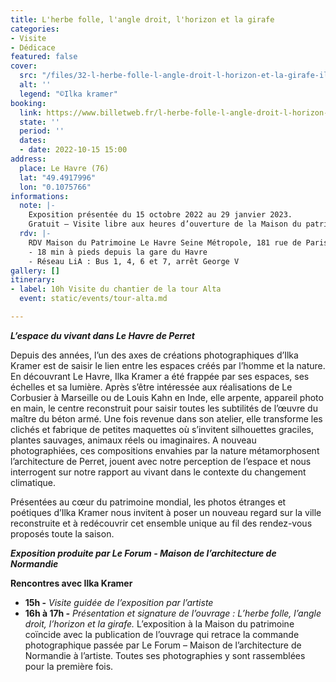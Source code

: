 ```yaml
---
title: L'herbe folle, l'angle droit, l'horizon et la girafe
categories:
- Visite
- Dédicace
featured: false
cover:
  src: "/files/32-l-herbe-folle-l-angle-droit-l-horizon-et-la-girafe-ilka-kramer.jpg"
  alt: ''
  legend: "©Ilka kramer"
booking:
  link: https://www.billetweb.fr/l-herbe-folle-l-angle-droit-l-horizon-et-la-girafe
  state: ''
  period: ''
  dates:
  - date: 2022-10-15 15:00
address:
  place: Le Havre (76)
  lat: "49.4917996"
  lon: "0.1075766"
informations:
  note: |-
    Exposition présentée du 15 octobre 2022 au 29 janvier 2023.
    Gratuit – Visite libre aux heures d’ouverture de la Maison du patrimoine.
  rdv: |-
    RDV Maison du Patrimoine Le Havre Seine Métropole, 181 rue de Paris
    - 18 min à pieds depuis la gare du Havre
    - Réseau LiA : Bus 1, 4, 6 et 7, arrêt George V
gallery: []
itinerary:
- label: 10h Visite du chantier de la tour Alta
  event: static/events/tour-alta.md

---
```

**_L’espace du vivant dans Le Havre de Perret_**

Depuis des années, l’un des axes de créations photographiques d’Ilka Kramer est de saisir le lien entre les espaces créés par l’homme et la nature. En découvrant Le Havre, Ilka Kramer a été frappée par ses espaces, ses échelles et sa lumière. Après s’être intéressée aux réalisations de Le Corbusier à Marseille ou de Louis Kahn en Inde, elle arpente, appareil photo en main, le centre reconstruit pour saisir toutes les subtilités de l’œuvre du maître du béton armé. Une fois revenue dans son atelier, elle transforme les clichés et fabrique de petites maquettes où s’invitent silhouettes graciles, plantes sauvages, animaux réels ou imaginaires. A nouveau photographiées, ces compositions envahies par la nature métamorphosent l’architecture de Perret, jouent avec notre perception de l’espace et nous interrogent sur notre rapport au vivant dans le contexte du changement climatique.

Présentées au cœur du patrimoine mondial, les photos étranges et poétiques d’Ilka Kramer nous invitent à poser un nouveau regard sur la ville reconstruite et à redécouvrir cet ensemble unique au fil des rendez-vous proposés toute la saison.

**_Exposition produite par Le Forum - Maison de l’architecture de Normandie_**

**Rencontres avec Ilka Kramer**

* **15h -** _Visite guidée de l’exposition par l’artiste_
* **16h à 17h _-_** _Présentation et signature de l’ouvrage : L’herbe folle, l’angle droit, l’horizon et la girafe._ L’exposition à la Maison du patrimoine coïncide avec la publication de l’ouvrage qui retrace la commande photographique passée par Le Forum – Maison de l’architecture de Normandie à l’artiste. Toutes ses photographies y sont rassemblées pour la première fois.